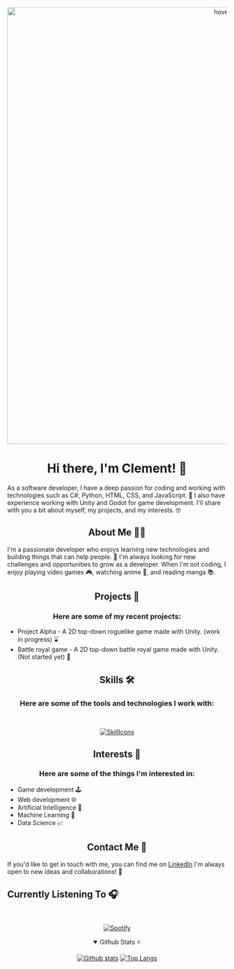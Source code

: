
&nbsp;<div align="center">
  <img src="https://media.tenor.com/GllC5_-FICoAAAAC/yatora-yaguchi-yaguchi-yatora.gif" width="1000" title="hover text">
</div>

<h1 align="center">Hi there, I'm Clement! 👋</h1>

<p text-align="center">As a software developer, I have a deep passion for coding and working with technologies such as C#, Python, HTML, CSS, and JavaScript. 🚀 I also have experience working with Unity and Godot for game development. I'll share with you a bit about myself, my projects, and my interests. 🤓</p>
<h2 align="center">About Me 👨‍💻</h2>
<p>I'm a passionate developer who enjoys learning new technologies and building things that can help people. 🔨 I'm always looking for new challenges and opportunities to grow as a developer. When I'm not coding, I enjoy playing video games 🎮, watching anime 🍿, and reading manga 📚.</p>
<h2 align="center">Projects 🚀</h2>
<h3 align="center">Here are some of my recent projects:</h3>
<ul>
    <li>Project Alpha - A 2D top-down roguelike game made with Unity. (work in progress) ⌛</li>
    <li>Battle royal game - A 2D top-down battle royal game made with Unity. (Not started yet) 🛑</li>
</ul>
<h2 align="center">Skills 🛠️</h2>

<h3 align="center">Here are some of the tools and technologies I work with:</h3>

&nbsp;<div align="center">
[![SkillIcons](https://skillicons.dev/icons?i=cs,cpp,py,java,js,html,css,github,mysql,photoshop,linux,unity,godot)](https://skillicons.dev)<br/>
</div>

<h2 align="center">Interests 🌟</h2>
<H3 align="center">Here are some of the things I'm interested in:</H3>
<ul>
  <li>Game development 🕹️</li>
  <li>Web development 🌐</li>
  <li>Artificial Intelligence 🤖</li>
  <li>Machine Learning 🧠</li>
  <li>Data Science 📈</li>
</ul>
<h2 align="center">Contact Me 📱</h2>
<p>If you'd like to get in touch with me, you can find me on <a href="https://www.linkedin.com/in/cl%C3%A9ment-marin/" target="_new">LinkedIn</a> I'm always open to new ideas and collaborations! 💬</p>

<h2> Currently Listening To 🎧</h2>

&nbsp;<div align="center">
  [![Spotify](https://spotify-now-playing-real.vercel.app/api/spotify?background_color=0d1117&border_color=ffffff)](https://open.spotify.com/user/marinclement)
</div>

<details open align="center">
  <summary>Github Stats ⚡</summary>

  <a href="#">![Github stats](https://github-readme-stats.vercel.app/api?username=Marin-Clement&theme=blueberry&count_private=true&hide_border=true&line_height=20)</a>
  <a href="#">![Top Langs](https://github-readme-stats.vercel.app/api/top-langs/?username=Marin-Clement&layout=compact&theme=blueberry&count_private=true&hide_border=true)</a>

</details>
